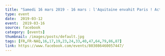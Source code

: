```yaml
---
title: "Samedi 16 mars 2019 - 16 mars : l'Aquitaine envahit Paris ! Acte 18"
type: event
date:  2019-03-12
event:  2019-03-16
source: facebook
category: [events]
thumbnail: /images/posts/default.jpg
tags: [FR,FR-NAQ,16,17,19,23,24,33,40,47,64,79,86,87]
link: https://www.facebook.com/events/803086460057447/
---
```

